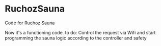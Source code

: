 # RuchozSauna
Code for Ruchoz Sauna

Now it's a functioning code. to do: Control the request via Wifi and start programming the sauna logic according to the controller and safety
